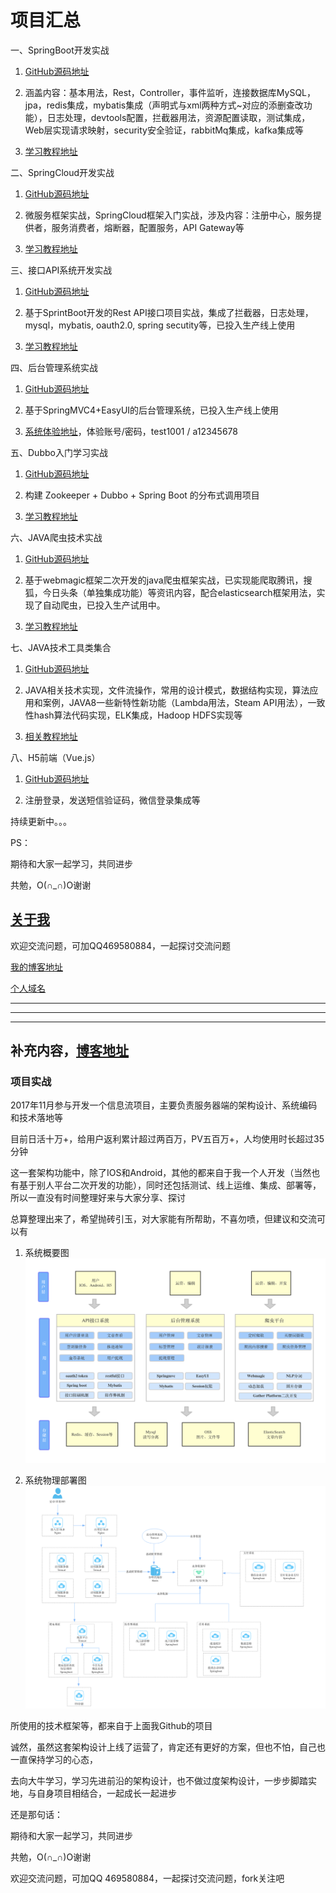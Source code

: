 # 项目汇总


一、SpringBoot开发实战

1. [GitHub源码地址](https://github.com/hemin1003/spring-boot-study)

2. 涵盖内容：基本用法，Rest，Controller，事件监听，连接数据库MySQL，jpa，redis集成，mybatis集成（声明式与xml两种方式~对应的添删查改功能），日志处理，devtools配置，拦截器用法，资源配置读取，测试集成，Web层实现请求映射，security安全验证，rabbitMq集成，kafka集成等

3. [学习教程地址](http://blog.csdn.net/hemin1003/article/category/6527486)



二、SpringCloud开发实战

1. [GitHub源码地址](https://github.com/hemin1003/spring-cloud-study)

2. 微服务框架实战，SpringCloud框架入门实战，涉及内容：注册中心，服务提供者，服务消费者，熔断器，配置服务，API Gateway等

3. [学习教程地址](https://github.com/hemin1003/spring-cloud-book)



三、接口API系统开发实战

1. [GitHub源码地址](https://github.com/hemin1003/yfax-parent)

2. 基于SprintBoot开发的Rest API接口项目实战，集成了拦截器，日志处理，mysql，mybatis, oauth2.0, spring secutity等，已投入生产线上使用

3. [学习教程地址](http://blog.csdn.net/hemin1003/article/category/6527486)



四、后台管理系统实战

1. [GitHub源码地址](https://github.com/hemin1003/aylson-parent)

2. 基于SpringMVC4+EasyUI的后台管理系统，已投入生产线上使用

3. [系统体验地址](http://182.92.82.188:8280/manage/login.jsp)，体验账号/密码，test1001 / a12345678



五、Dubbo入门学习实战

1. [GitHub源码地址](https://github.com/hemin1003/dubbo-spring-study)

2. 构建 Zookeeper + Dubbo + Spring Boot 的分布式调用项目

3. [学习教程地址](http://blog.csdn.net/hemin1003/article/details/64439876)



六、JAVA爬虫技术实战

1. [GitHub源码地址](https://github.com/hemin1003/java-spider)

2. 基于webmagic框架二次开发的java爬虫框架实战，已实现能爬取腾讯，搜狐，今日头条（单独集成功能）等资讯内容，配合elasticsearch框架用法，实现了自动爬虫，已投入生产试用中。

3. [学习教程地址](https://gsh199449.github.io/gather_platform_pages/)



七、JAVA技术工具类集合

1. [GitHub源码地址](https://github.com/hemin1003/java-study)

2. JAVA相关技术实现，文件流操作，常用的设计模式，数据结构实现，算法应用和案例，JAVA8一些新特性新功能（Lambda用法，Steam API用法），一致性hash算法代码实现，ELK集成，Hadoop HDFS实现等

3. [相关教程地址](http://blog.csdn.net/hemin1003/article/category/6985523)



八、H5前端（Vue.js）

1. [GitHub源码地址](https://github.com/hemin1003/vue-apps)

2. 注册登录，发送短信验证码，微信登录集成等



持续更新中。。。



PS：

期待和大家一起学习，共同进步

共勉，O(∩_∩)O谢谢


## [关于我](http://heminit.com/about/)

欢迎交流问题，可加QQ469580884，一起探讨交流问题

[我的博客地址](http://blog.csdn.net/hemin1003)

[个人域名](http://heminit.com)



------------------------------------------------
------------------------------------------------
------------------------------------------------

## 补充内容，[博客地址](http://blog.csdn.net/hemin1003/article/details/79555914)
### 项目实战

2017年11月参与开发一个信息流项目，主要负责服务器端的架构设计、系统编码和技术落地等

目前日活十万+，给用户返利累计超过两百万，PV五百万+，人均使用时长超过35分钟

这一套架构功能中，除了IOS和Android，其他的都来自于我一个人开发（当然也有基于别人平台二次开发的功能），同时还包括测试、线上运维、集成、部署等，所以一直没有时间整理好来与大家分享、探讨

总算整理出来了，希望抛砖引玉，对大家能有所帮助，不喜勿喷，但建议和交流可以有


1. 系统概要图
![image](./系统功能技术图.png)


2. 系统物理部署图
![image](./系统物理部署图.png)


所使用的技术框架等，都来自于上面我Github的项目

诚然，虽然这套架构设计上线了运营了，肯定还有更好的方案，但也不怕，自己也一直保持学习的心态，

去向大牛学习，学习先进前沿的架构设计，也不做过度架构设计，一步步脚踏实地，与自身项目相结合，一起成长一起进步



还是那句话：

期待和大家一起学习，共同进步

共勉，O(∩_∩)O谢谢

欢迎交流问题，可加QQ 469580884，一起探讨交流问题，fork关注吧
